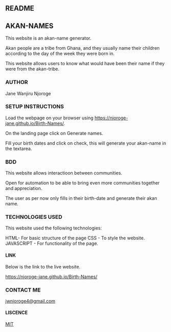 ## README

## AKAN-NAMES

This website is an akan-name generator.

Akan people are a tribe from Ghana, and they usually name their children according to the day of the week they were born in.

This website allows users to know what would have been their name if they were from the akan-tribe.

### AUTHOR

Jane Wanjiru Njoroge

### SETUP INSTRUCTIONS

Load the webpage on your browser using https://njoroge-jane.github.io/Birth-Names/.

On the landing page click on Generate names.

Fill your birth dates and click on check, this will generate your akan-name in the textarea.

### BDD

This website allows interactioon between communities.

Open for automation to be able to bring even more communities together and appreciation.

The user as per now only fills in their birth-date and generate their akan name.

### TECHNOLOGIES USED

This website used the following technologies:

HTML- For basic structure of the page
CSS - To style the website.
JAVASCRIPT - For functionality of the page.

#### LINK

Below is the link to the live website.

https://njoroge-jane.github.io/Birth-Names/

### CONTACT ME

jwnjoroge4@gmail.com

#### LISCENCE

[MIT](https://choosealicense.com/licenses/mit/)
